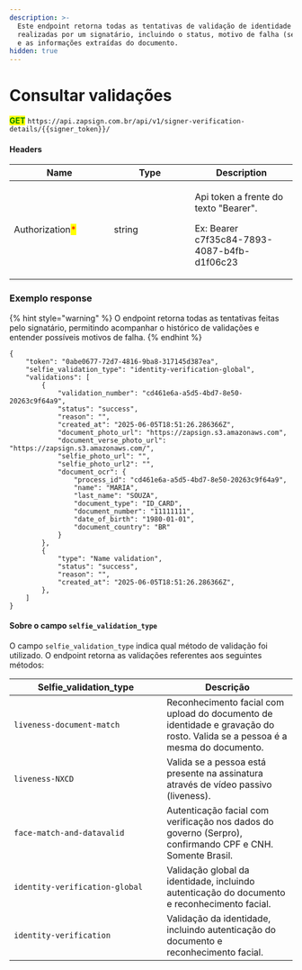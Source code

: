 ```yaml
---
description: >-
  Este endpoint retorna todas as tentativas de validação de identidade
  realizadas por um signatário, incluindo o status, motivo de falha (se houver)
  e as informações extraídas do documento.
hidden: true
---
```


# Consultar validações

<mark style="color:green;">**GET**</mark> `https://api.zapsign.com.br/api/v1/signer-verification-details/{{signer_token}}/`

#### Headers

<table><thead><tr><th width="162">Name</th><th width="128">Type</th><th>Description</th></tr></thead><tbody><tr><td>Authorization<mark style="color:red;">*</mark></td><td>string</td><td><p>Api token a frente do texto "Bearer". </p><p>Ex: Bearer c7f35c84-7893-4087-b4fb-d1f06c23</p></td></tr></tbody></table>

### Exemplo response

{% hint style="warning" %}
O endpoint retorna todas as tentativas feitas pelo signatário, permitindo acompanhar o histórico de validações e entender possíveis motivos de falha.
{% endhint %}

```
{
    "token": "0abe0677-72d7-4816-9ba8-317145d387ea",
    "selfie_validation_type": "identity-verification-global",
    "validations": [
        {
            "validation_number": "cd461e6a-a5d5-4bd7-8e50-20263c9f64a9",
            "status": "success",
            "reason": "",
            "created_at": "2025-06-05T18:51:26.286366Z",
            "document_photo_url": "https://zapsign.s3.amazonaws.com",
            "document_verse_photo_url": "https://zapsign.s3.amazonaws.com/",
            "selfie_photo_url": "",
            "selfie_photo_url2": "",
            "document_ocr": {
                "process_id": "cd461e6a-a5d5-4bd7-8e50-20263c9f64a9",
                "name": "MARIA",
                "last_name": "SOUZA",
                "document_type": "ID_CARD",
                "document_number": "11111111",
                "date_of_birth": "1980-01-01",
                "document_country": "BR"
            }
        },
        {
            "type": "Name validation",
            "status": "success",
            "reason": "",
            "created_at": "2025-06-05T18:51:26.286366Z",
        },
    ]
}

```

#### Sobre o campo `selfie_validation_type`

O campo `selfie_validation_type` indica qual método de validação foi utilizado. O endpoint retorna as validações referentes aos seguintes métodos:

<table><thead><tr><th width="256">Selfie_validation_type</th><th>Descrição</th></tr></thead><tbody><tr><td><code>liveness-document-match</code></td><td>Reconhecimento facial com upload do documento de identidade e gravação do rosto. Valida se a pessoa é a mesma do documento.</td></tr><tr><td><code>liveness-NXCD</code></td><td>Valida se a pessoa está presente na assinatura através de vídeo passivo (liveness).</td></tr><tr><td><code>face-match-and-datavalid</code></td><td>Autenticação facial com verificação nos dados do governo (Serpro), confirmando CPF e CNH. Somente Brasil.</td></tr><tr><td><code>identity-verification-global</code></td><td>Validação global da identidade, incluindo autenticação do documento e reconhecimento facial.</td></tr><tr><td><code>identity-verification</code></td><td>Validação da identidade, incluindo autenticação do documento e reconhecimento facial.</td></tr></tbody></table>

